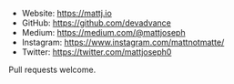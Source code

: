 * Website: https://mattj.io
* GitHub: https://github.com/devadvance
* Medium: https://medium.com/@mattjoseph
* Instagram: https://www.instagram.com/mattnotmatte/
* Twitter: https://twitter.com/mattjoseph0

Pull requests welcome.
